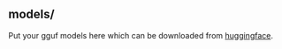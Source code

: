 ## models/
Put your gguf models here which can be downloaded from [huggingface](https://huggingface.co/models?library=gguf&sort=trending).